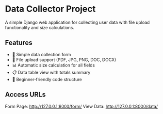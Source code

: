# Data Collector Project

A simple Django web application for collecting user data with file upload functionality and size calculations.

## Features

- 📝 Simple data collection form
- 📁 File upload support (PDF, JPG, PNG, DOC, DOCX)
- 📊 Automatic size calculation for all fields
- 📋 Data table view with totals summary
- 🎯 Beginner-friendly code structure

## Access URLs

Form Page: http://127.0.0.1:8000/form/
View Data: http://127.0.0.1:8000/data/
